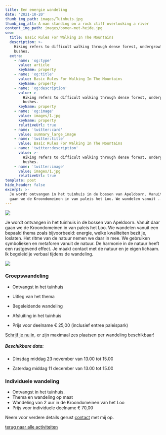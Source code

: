```yaml
---
title: Een energie wandeling
date: '2021-10-20'
thumb_img_path: images/Tuinhuis.jpg
thumb_img_alt: A man standing on a rock cliff overlooking a river
content_img_path: images/bomen-met-heide.jpg
seo:
  title: Basic Rules For Walking In The Mountains
  description: >-
    Hiking refers to difficult walking through dense forest, undergrowth, or
    bushes.
  extra:
    - name: 'og:type'
      value: article
      keyName: property
    - name: 'og:title'
      value: Basic Rules For Walking In The Mountains
      keyName: property
    - name: 'og:description'
      value: >-
        Hiking refers to difficult walking through dense forest, undergrowth, or
        bushes.
      keyName: property
    - name: 'og:image'
      value: images/1.jpg
      keyName: property
      relativeUrl: true
    - name: 'twitter:card'
      value: summary_large_image
    - name: 'twitter:title'
      value: Basic Rules For Walking In The Mountains
    - name: 'twitter:description'
      value: >-
        Hiking refers to difficult walking through dense forest, undergrowth, or
        bushes.
    - name: 'twitter:image'
      value: images/1.jpg
      relativeUrl: true
template: post
hide_header: false
excerpt: >-
  Je wordt ontvangen in het tuinhuis in de bossen van Apeldoorn. Vanuit daar
  gaan we de Kroondomeinen in van paleis het Loo. We wandelen vanuit ...
---
```

![](/images/Tuinhuis.jpg)

Je wordt ontvangen in het tuinhuis in de bossen van Apeldoorn. Vanuit daar gaan we de Kroondomeinen in van paleis het Loo. We wandelen vanuit een bepaald thema zoals bijvoorbeeld: energie, welke kwaliteiten bezit je, loslaten. Het ritme van de natuur nemen we daar in mee. We gebruiken symbolieken en metaforen vanuit de natuur. De harmonie in de natuur heeft een rustgevend effect. Je maakt contact met de natuur en je eigen lichaam. Ik begeleid je verbaal tijdens de wandeling.

![](/images/JetMetBladeren.jpg)

### Groepswandeling

*   Ontvangst in het tuinhuis

*   Uitleg van het thema

*   Begeleidende wandeling

*   Afsluiting in het tuinhuis

*   Prijs voor deelname € 25,00 (inclusief entree paleispark)

[Schrijf je nu in](/contact), er zijn maximaal zes plaatsen per wandeling beschikbaar!

##### Beschikbare data:

*   Dinsdag middag 23 november van 13.00 tot 15.00

*   Zaterdag middag 11 december van 13.00 tot 15.00

<!---->

### Individuele wandeling

*   Ontvangst in het tuinhuis.
*   Thema en wandeling op maat
*   Wandeling van 2 uur in de Kroondomeinen van het Loo
*   Prijs voor individuele deelname € 70,00

Neem voor verdere details gerust [contact](/contact) met mij op.

[terug naar alle activiteiten](/diensten-voor-jou)
